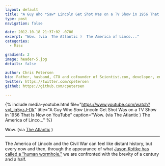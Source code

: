 ```yaml
---
layout: default
title: "A Guy Who *Saw* Lincoln Get Shot Was on a TV Show in 1956 That Is Now on YouTube"
type: post
navigation: false

date: 2012-10-18 21:37:02 -0700
excerpt: "Wow. (via  The Atlantic )  The America of Linco..."
categories:
  - Misc

gradient: 2
image: header-5.jpg
details: false

author: Chris Petersen
bio: Father, husband, CTO and cofounder of Scientist.com, developer, entrepreneur and technologist.
twitter: https://twitter.com/cpetersen
github: https://github.com/cpetersen

---
```


{% include media-youtube.html file="https://www.youtube.com/watch?v=I_iq5yzJ-Dk" title="A Guy Who *Saw* Lincoln Get Shot Was on a TV Show in 1956 That Is Now on YouTube" caption="Wow. (via  The Atlantic )  The America of Linco..." %}

Wow. (via  [The Atlantic](http://www.theatlantic.com/technology/archive/2012/10/a-guy-who-saw-lincoln-get-shot-was-on-a-tv-show-in-1956-that-is-now-on-youtube/263800/) ) 

***

The America of Lincoln and the Civil War can feel like distant history, but every now and then, through the appearance of what [Jason Kottke has called a "human wormhole,"](http://kottke.org/12/01/human-wormholes-and-the-great-span) we are confronted with the brevity of a century and a half. 

